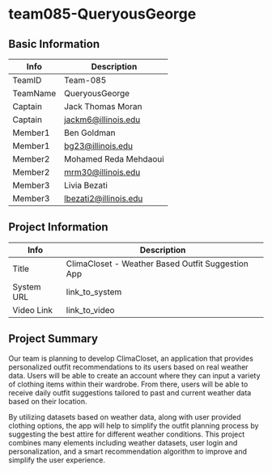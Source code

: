 # team085-QueryousGeorge

## Basic Information

|   Info      |        Description     |
| ----------- | ---------------------- |
| TeamID      |        Team-085        |
| TeamName    |     QueryousGeorge     |
| Captain     |    Jack Thomas Moran   |
| Captain     |   jackm6@illinois.edu  |
| Member1     |       Ben Goldman      |
| Member1     |    bg23@illinois.edu   |
| Member2     |  Mohamed Reda Mehdaoui |
| Member2     |    mrm30@illinois.edu  |
| Member3     |      Livia Bezati      |
| Member3     |  lbezati2@illinois.edu |

## Project Information

|   Info      |        Description     |
| ----------- | ---------------------- |
|  Title      |       ClimaCloset - Weather Based Outfit Suggestion App     |
| System URL  |      link_to_system    |
| Video Link  |      link_to_video     |

## Project Summary

Our team is planning to develop ClimaCloset, an application that provides personalized outfit recommendations to its users based on real weather data. Users will be able to create an account where they can input a variety of clothing items within their wardrobe. From there, users will be able to receive daily outfit suggestions tailored to past and current weather data based on their location.
	
By utilizing datasets based on weather data, along with user provided clothing options, the app will help to simplify the outfit planning process by suggesting the best attire for different weather conditions. This project combines many elements including weather datasets, user login and personalization, and a smart recommendation algorithm to improve and simplify the user experience.
